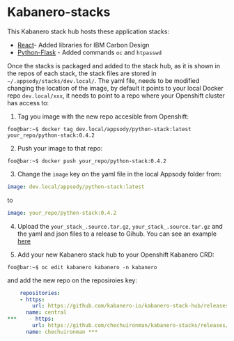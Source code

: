 # Kabanero-stacks

This Kabanero stack hub hosts these application stacks:
- [React]()- Added libraries for IBM Carbon Design
- [Python-Flask]() - Added commands `oc` and `htpasswd`

Once the stacks is packaged and added to the stack hub, as it is shown in the repos of each stack, the stack files are stored in `~/.appsody/stacks/dev.local/`. The yaml file, needs to be modified changing the location of the image, by default it points to your local Docker repo `dev.local/xxx`, it needs to point to a repo where your Openshift cluster has access to:
1. Tag you image with the new repo accesible from Openshift:
```console 
foo@bar:~$ docker tag dev.local/appsody/python-stack:latest your_repo/python-stack:0.4.2 
```
2. Push your image to that repo:
```console 
foo@bar:~$ docker push your_repo/python-stack:0.4.2
```
3. Change the `image` key on the yaml file in the local Appsody folder from:

```yaml 
image: dev.local/appsody/python-stack:latest
```
to
```yaml
image: your_repo/python-stack:0.4.2
```

4. Upload the `your_stack_.source.tar.gz`, `your_stack_.source.tar.gz` and the yaml and json files to a release to Gihub. You can see an example [here](https://github.com/chechuironman/kabanero-stacks/releases)

5. Add your new Kabanero stack hub to your Openshift Kabanero CRD:
```console 
foo@bar:~$ oc edit kabanero kabanero -n kabanero
```
and add the new repo on the reposiroies key:
```yaml
    repositories:
    - https:
        url: https://github.com/kabanero-io/kabanero-stack-hub/releases/download/0.6.3/kabanero-stack-hub-index.yaml
      name: central
***    - https:
        url: https://github.com/chechuironman/kabanero-stacks/releases/latest/download/chechuironman-index.yaml
      name: chechuironman ***
```
